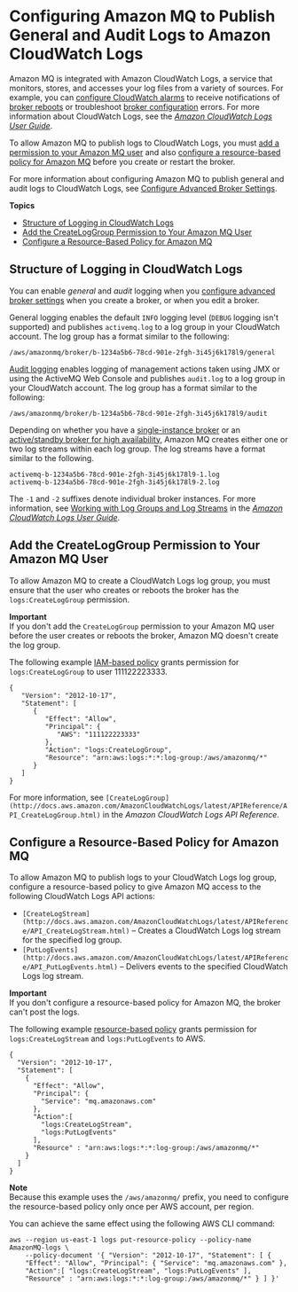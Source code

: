 # Configuring Amazon MQ to Publish General and Audit Logs to Amazon CloudWatch Logs<a name="amazon-mq-configuring-cloudwatch-logs"></a>

Amazon MQ is integrated with Amazon CloudWatch Logs, a service that monitors, stores, and accesses your log files from a variety of sources\. For example, you can [configure CloudWatch alarms](http://docs.aws.amazon.com/AmazonCloudWatch/latest/DeveloperGuide/AlarmThatSendsEmail.html) to receive notifications of [broker reboots](http://docs.aws.amazon.com/amazon-mq/latest/api-reference/rest-api-broker-reboot.html) or troubleshoot [broker configuration](amazon-mq-broker-configuration-parameters.md) errors\. For more information about CloudWatch Logs, see the *[Amazon CloudWatch Logs User Guide](http://docs.aws.amazon.com/AmazonCloudWatch/latest/logs/)*\.

To allow Amazon MQ to publish logs to CloudWatch Logs, you must [add a permission to your Amazon MQ user](#add-createloggroup-permission-to-user) and also [configure a resource\-based policy for Amazon MQ](#configure-resource-based-policy) before you create or restart the broker\.

For more information about configuring Amazon MQ to publish general and audit logs to CloudWatch Logs, see [Configure Advanced Broker Settings](amazon-mq-creating-configuring-broker.md#configure-advanced-broker-settings-console)\.

**Topics**
+ [Structure of Logging in CloudWatch Logs](#structure-of-logging-cloudwatch-logs)
+ [Add the CreateLogGroup Permission to Your Amazon MQ User](#add-createloggroup-permission-to-user)
+ [Configure a Resource\-Based Policy for Amazon MQ](#configure-resource-based-policy)

## Structure of Logging in CloudWatch Logs<a name="structure-of-logging-cloudwatch-logs"></a>

You can enable *general* and *audit* logging when you [configure advanced broker settings](amazon-mq-creating-configuring-broker.md#configure-advanced-broker-settings-console) when you create a broker, or when you edit a broker\.

General logging enables the default `INFO` logging level \(`DEBUG` logging isn't supported\) and publishes `activemq.log` to a log group in your CloudWatch account\. The log group has a format similar to the following:

```
/aws/amazonmq/broker/b-1234a5b6-78cd-901e-2fgh-3i45j6k178l9/general
```

[Audit logging](http://activemq.apache.org/audit-logging.html) enables logging of management actions taken using JMX or using the ActiveMQ Web Console and publishes `audit.log` to a log group in your CloudWatch account\. The log group has a format similar to the following:

```
/aws/amazonmq/broker/b-1234a5b6-78cd-901e-2fgh-3i45j6k178l9/audit
```

Depending on whether you have a [single\-instance broker](single-broker-deployment.md) or an [active/standby broker for high availability](active-standby-broker-deployment.md), Amazon MQ creates either one or two log streams within each log group\. The log streams have a format similar to the following\.

```
activemq-b-1234a5b6-78cd-901e-2fgh-3i45j6k178l9-1.log
activemq-b-1234a5b6-78cd-901e-2fgh-3i45j6k178l9-2.log
```

The `-1` and `-2` suffixes denote individual broker instances\. For more information, see [Working with Log Groups and Log Streams]() in the *[Amazon CloudWatch Logs User Guide](http://docs.aws.amazon.com/AmazonCloudWatch/latest/logs/)*\. 

## Add the CreateLogGroup Permission to Your Amazon MQ User<a name="add-createloggroup-permission-to-user"></a>

To allow Amazon MQ to create a CloudWatch Logs log group, you must ensure that the user who creates or reboots the broker has the `logs:CreateLogGroup` permission\.

**Important**  
If you don't add the `CreateLogGroup` permission to your Amazon MQ user before the user creates or reboots the broker, Amazon MQ doesn't create the log group\.

The following example [IAM\-based policy](http://docs.aws.amazon.com/AmazonCloudWatch/latest/logs/iam-access-control-overview-cwl.html#identity-based-policies-cwl) grants permission for `logs:CreateLogGroup` to user 111122223333\.

```
{
   "Version": "2012-10-17",
   "Statement": [
      {
         "Effect": "Allow",
         "Principal": {
            "AWS": "111122223333"
         },
         "Action": "logs:CreateLogGroup",
         "Resource": "arn:aws:logs:*:*:log-group:/aws/amazonmq/*"
      }
   ]
}
```

For more information, see `[CreateLogGroup](http://docs.aws.amazon.com/AmazonCloudWatchLogs/latest/APIReference/API_CreateLogGroup.html)` in the *Amazon CloudWatch Logs API Reference*\.

## Configure a Resource\-Based Policy for Amazon MQ<a name="configure-resource-based-policy"></a>

To allow Amazon MQ to publish logs to your CloudWatch Logs log group, configure a resource\-based policy to give Amazon MQ access to the following CloudWatch Logs API actions:
+ `[CreateLogStream](http://docs.aws.amazon.com/AmazonCloudWatchLogs/latest/APIReference/API_CreateLogStream.html)` – Creates a CloudWatch Logs log stream for the specified log group\.
+ `[PutLogEvents](http://docs.aws.amazon.com/AmazonCloudWatchLogs/latest/APIReference/API_PutLogEvents.html)` – Delivers events to the specified CloudWatch Logs log stream\.

**Important**  
If you don't configure a resource\-based policy for Amazon MQ, the broker can't post the logs\.

The following example [resource\-based policy](http://docs.aws.amazon.com/AmazonCloudWatch/latest/logs/iam-access-control-overview-cwl.html#resource-based-policies-cwl) grants permission for `logs:CreateLogStream` and `logs:PutLogEvents` to AWS\.

```
{
  "Version": "2012-10-17",
  "Statement": [
    {
      "Effect": "Allow",
      "Principal": {
        "Service": "mq.amazonaws.com"
      },
      "Action":[
        "logs:CreateLogStream",
        "logs:PutLogEvents"
      ],
      "Resource" : "arn:aws:logs:*:*:log-group:/aws/amazonmq/*"
    }
  ]
}
```

**Note**  
Because this example uses the `/aws/amazonmq/` prefix, you need to configure the resource\-based policy only once per AWS account, per region\.

You can achieve the same effect using the following AWS CLI command:

```
aws --region us-east-1 logs put-resource-policy --policy-name AmazonMQ-logs \
	--policy-document '{ "Version": "2012-10-17", "Statement": [ { 
	"Effect": "Allow", "Principal": { "Service": "mq.amazonaws.com" }, 
	"Action":[ "logs:CreateLogStream", "logs:PutLogEvents" ],
	"Resource" : "arn:aws:logs:*:*:log-group:/aws/amazonmq/*" } ] }'
```
